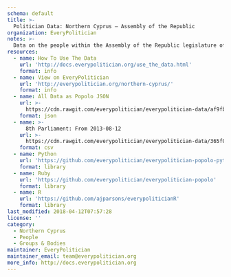```yaml
---
schema: default
title: >-
  Politician Data: Northern Cyprus — Assembly of the Republic
organization: EveryPolitician
notes: >-
  Data on the people within the Assembly of the Republic legislature of Northern Cyprus.
resources:
  - name: How To Use The Data
    url: 'http://docs.everypolitician.org/use_the_data.html'
    format: info
  - name: View on EveryPolitician
    url: 'http://everypolitician.org/northern-cyprus/'
    format: info
  - name: All Data as Popolo JSON
    url: >-
      https://cdn.rawgit.com/everypolitician/everypolitician-data/af9fb3406ccb59ef296fb0bced844e10fd145c20/data/Northern_Cyprus/Assembly/ep-popolo-v1.0.json
    format: json
  - name: >-
      8th Parliament: From 2013-08-12
    url: >-
      https://cdn.rawgit.com/everypolitician/everypolitician-data/365f0f4c0183410cc5266f2fa28fcbf142996de9/data/Northern_Cyprus/Assembly/term-14.csv
    format: csv
  - name: Python
    url: 'https://github.com/everypolitician/everypolitician-popolo-python'
    format: library
  - name: Ruby
    url: 'https://github.com/everypolitician/everypolitician-popolo'
    format: library
  - name: R
    url: 'https://github.com/ajparsons/everypoliticianR'
    format: library
last_modified: 2018-04-12T07:57:28
license: ''
category:
  - Northern Cyprus
  - People
  - Groups & Bodies
maintainer: EveryPolitician
maintainer_email: team@everypolitician.org
more_info: http://docs.everypolitician.org
---
```

